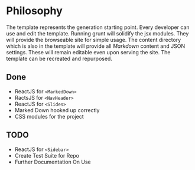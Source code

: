 # Philosophy
The template represents the generation starting point. Every developer can use and edit the template. Running grunt will solidify the jsx modules.
They will provide the browseable site for simple usage. The content directory which is also in the template will provide all *Markdown* content
and JSON settings. These will remain editable even upon serving the site. The template can be recreated and repurposed.

## Done
- ReactJS for `<MarkedDown>`
- RactsJS for `<NavHeader>`
- ReactJS for `<Slides>`
- Marked Down hooked up correctly
- CSS modules for the project

## TODO
- ReactJS for `<Sidebar>`
- Create Test Suite for Repo
- Further Documentation On Use
